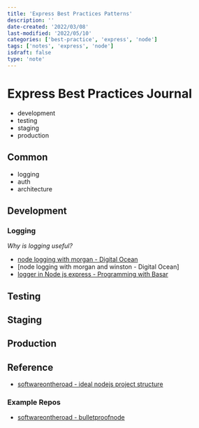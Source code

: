 ```yaml
---
title: 'Express Best Practices Patterns'
description: ''
date-created: '2022/03/08'
last-modified: '2022/05/10'
categories: ['best-practice', 'express', 'node']
tags: ['notes', 'express', 'node']
isdraft: false
type: 'note'
---
```


# Express Best Practices Journal

- development
- testing
- staging
- production

## Common

- logging
- auth
- architecture

## Development

### Logging

_Why is logging useful?_

- [node logging with morgan - Digital Ocean](https://www.digitalocean.com/community/tutorials/nodejs-getting-started-morgan)
- [node logging with morgan and winston - Digital Ocean]
- [logger in Node js express - Programming with Basar](https://www.youtube.com/watch?v=cWi7TAyVoZo)

## Testing

## Staging

## Production

## Reference

- [softwareontheroad - ideal nodejs project structure ](https://softwareontheroad.com/ideal-nodejs-project-structure/)

### Example Repos

- [softwareontheroad - bulletproofnode](https://github.com/santiq/bulletproof-nodejs)
